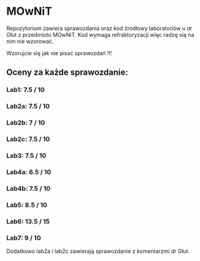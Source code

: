 # MOwNiT

Repozytorium zawiera sprawozdania oraz kod źródłowy laboratoriów u dr Głut z przedmiotu MOwNiT.
Kod wymaga refraktoryzacji więc radzę się na nim nie wzorować.

Wzorujcie się jak nie pisać sprawozdań !!!

## Oceny za każde sprawozdanie:
### Lab1: 7.5 / 10
### Lab2a: 7.5 / 10
### Lab2b: 7 / 10
### Lab2c: 7.5 / 10
### Lab3: 7.5 / 10
### Lab4a: 6.5 / 10
### Lab4b: 7.5 / 10
### Lab5: 8.5 / 10
### Lab6: 13.5 / 15
### Lab7: 9 / 10

Dodatkowo lab2a i lab2c zawierają sprawozdanie z komentarzmi dr Głut.
